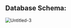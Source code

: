 ## Database Schema:
![Untitled-3](https://github.com/doveleyy/bankmanager/assets/101972440/70bc955b-b4f4-481e-9461-71aefdd8bd94)
